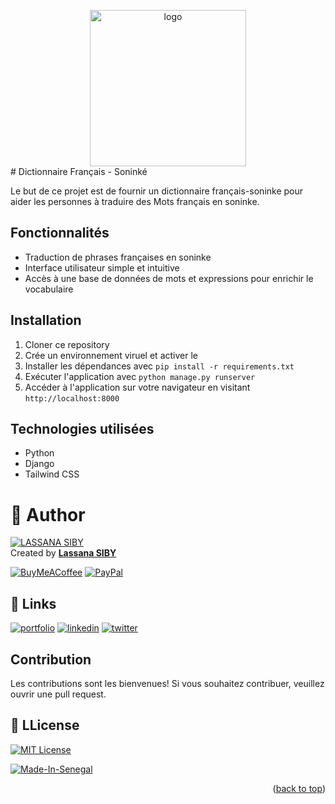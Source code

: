<a name="readme-top"></a>

<div align="center">
  <img src="capture/logo.png" alt="logo" width="250"  height="auto" />
</div>
# Dictionnaire Français - Soninké

Le but de ce projet est de fournir un dictionnaire français-soninke pour aider les personnes à traduire des Mots français en soninke.

## Fonctionnalités

- Traduction de phrases françaises en soninke
- Interface utilisateur simple et intuitive
- Accès à une base de données de mots et expressions pour enrichir le vocabulaire

## Installation

1. Cloner ce repository
2. Crée un environnement viruel et activer le
3. Installer les dépendances avec `pip install -r requirements.txt`
4. Exécuter l'application avec `python manage.py runserver`
5. Accéder à l'application sur votre navigateur en visitant `http://localhost:8000`

## Technologies utilisées

- Python
- Django
- Tailwind CSS
# 👤 Author 

[![LASSANA SIBY](https://avatars.githubusercontent.com/u/103085452?u=13ace4d88a52056741734e0f802ca7c0053e1e80&v=4&s=40)](https://github.com/sibylassana95)  
Created by **[Lassana SIBY](https://github.com/sibylassana95)**

  [![BuyMeACoffee](https://img.shields.io/badge/Buy%20Me%20a%20Coffee-ffdd00?style=for-the-badge&logo=buy-me-a-coffee&logoColor=black)](https://www.buymeacoffee.com/sibyamara9M)
  [![PayPal](https://img.shields.io/badge/PayPal-00457C?style=for-the-badge&logo=paypal&logoColor=white)](https://paypal.me/sibylassana) 



## 🔗 Links
[![portfolio](https://img.shields.io/badge/my_portfolio-000?style=for-the-badge&logo=ko-fi&logoColor=white)](https://sibylassana.com/)
[![linkedin](https://img.shields.io/badge/linkedin-0A66C2?style=for-the-badge&logo=linkedin&logoColor=white)](https://www.linkedin.com/in/sibylassana/)
[![twitter](https://img.shields.io/badge/twitter-1DA1F2?style=for-the-badge&logo=twitter&logoColor=white)](https://twitter.com/sibyog13)


## Contribution

Les contributions sont les bienvenues! Si vous souhaitez contribuer, veuillez ouvrir une pull request.

## 📝 LLicense

[![MIT License](https://img.shields.io/badge/License-MIT-green.svg)](https://choosealicense.com/licenses/mit/)

[![Made-In-Senegal](https://github.com/GalsenDev221/made.in.senegal/blob/master/assets/badge.svg)](https://github.com/GalsenDev221/made.in.senegal)

<p align="right">(<a href="#readme-top">back to top</a>)</p>

